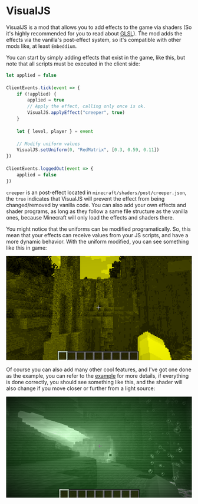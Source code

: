 # VisualJS

VisualJS is a mod that allows you to add effects to the game via shaders (So it's highly recommended for you to read about [GLSL](https://learnopengl.com/Getting-started/Shaders)). The mod adds the effects via the vanilla's post-effect system, so it's compatible with other mods like, at least `Embeddium`.

You can start by simply adding effects that exist in the game, like this, but note that all scripts must be executed in the client side:

```js
let applied = false

ClientEvents.tick(event => {
    if (!applied) {
        applied = true
        // Apply the effect, calling only once is ok.
        VisualJS.applyEffect("creeper", true)
    }

    let { level, player } = event

    // Modify uniform values
    VisualJS.setUniform(0, "RedMatrix", [0.3, 0.59, 0.11])
})

ClientEvents.loggedOut(event => {
    applied = false
})
```

`creeper` is an post-effect located in `minecraft/shaders/post/creeper.json`, the `true` indicates that VisualJS will prevent the effect from being changed/removed by vanilla code. You can also add your own effects and shader programs, as long as they follow a same file structure as the vanilla ones, because Minecraft will only load the effects and shaders there.

You might notice that the uniforms can be modified programatically. So, this mean that your effects can receive values from your JS scripts, and have a more dynamic behavior. With the uniform modified, you can see something like this in game:

![Creeper effect](./examples/creeper_yellow.png)

Of course you can also add many other cool features, and I've got one done as the example, you can refer to the [example](./examples/crt_example/) for more details, if everything is done correctly, you should see something like this, and the shader will also change if you move closer or further from a light source:

![CRT effect](./examples/crt.png)